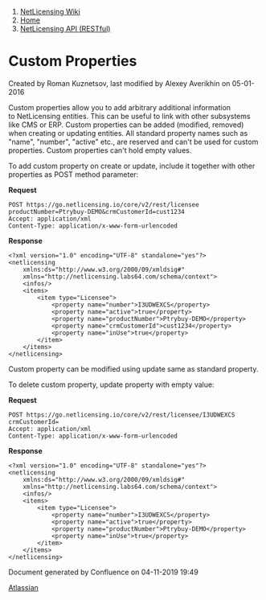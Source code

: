 1.  [NetLicensing Wiki](index.html)
2.  [Home](Home_11010214.html)
3.  [NetLicensing API (RESTful)](11010215.html)

<span id="title-text"> Custom Properties </span>
================================================

Created by <span class="author"> Roman Kuznetsov</span>, last modified
by <span class="editor"> Alexey Averikhin</span> on 05-01-2016

Custom properties allow you to add arbitrary additional information
to NetLicensing entities. This can be useful to link with other
subsystems like CMS or ERP. Custom properties can be added (modified,
removed) when creating or updating entities. All standard property
names such as "name", "number", "active" etc., are reserved and can't be
used for custom properties. Custom properties can't hold empty values.

To add custom property on create or update, include it together with
other properties as POST method parameter:

**Request**

``` theme:
POST https://go.netlicensing.io/core/v2/rest/licensee
productNumber=Ptrybuy-DEMO&crmCustomerId=cust1234
Accept: application/xml
Content-Type: application/x-www-form-urlencoded
```

**Response**

``` theme:
<?xml version="1.0" encoding="UTF-8" standalone="yes"?>
<netlicensing 
    xmlns:ds="http://www.w3.org/2000/09/xmldsig#" 
    xmlns="http://netlicensing.labs64.com/schema/context">
    <infos/>
    <items>
        <item type="Licensee">
            <property name="number">I3UDWEXCS</property>
            <property name="active">true</property>
            <property name="productNumber">Ptrybuy-DEMO</property>
            <property name="crmCustomerId">cust1234</property>
            <property name="inUse">true</property>
        </item>
    </items>
</netlicensing>
```

Custom property can be modified using update same as standard property.

To delete custom property, update property with empty value:

**Request**

``` theme:
POST https://go.netlicensing.io/core/v2/rest/licensee/I3UDWEXCS
crmCustomerId=
Accept: application/xml
Content-Type: application/x-www-form-urlencoded
```

**Response**

``` theme:
<?xml version="1.0" encoding="UTF-8" standalone="yes"?>
<netlicensing 
    xmlns:ds="http://www.w3.org/2000/09/xmldsig#" 
    xmlns="http://netlicensing.labs64.com/schema/context">
    <infos/>
    <items>
        <item type="Licensee">
            <property name="number">I3UDWEXCS</property>
            <property name="active">true</property>
            <property name="productNumber">Ptrybuy-DEMO</property>
            <property name="inUse">true</property>
        </item>
    </items>
</netlicensing>
```

Document generated by Confluence on 04-11-2019 19:49

[Atlassian](http://www.atlassian.com/)
